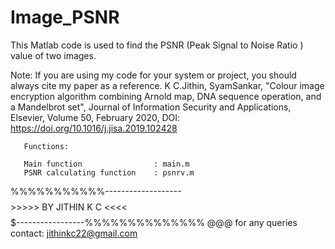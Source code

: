 # Image_PSNR

This Matlab code is used to find the PSNR (Peak Signal to Noise Ratio ) value of two images.

Note: If you are using my code for your system or project, you should always cite my paper as a reference. K C.Jithin, SyamSankar, "Colour image encryption algorithm combining Arnold map, DNA sequence operation, and a Mandelbrot set", Journal of Information Security and Applications, Elsevier, Volume 50, February 2020, DOI: https://doi.org/10.1016/j.jisa.2019.102428

       Functions:
  
       Main function                : main.m
       PSNR calculating function    : psnrv.m
  
  

   %%%%%%%%%%%-------------------$$$$$$$$>>>>> BY JITHIN K C <<<<$$$$$$$$$-----------------%%%%%%%%%%%%%% @@@ 
   for any queries contact: jithinkc22@gmail.com
